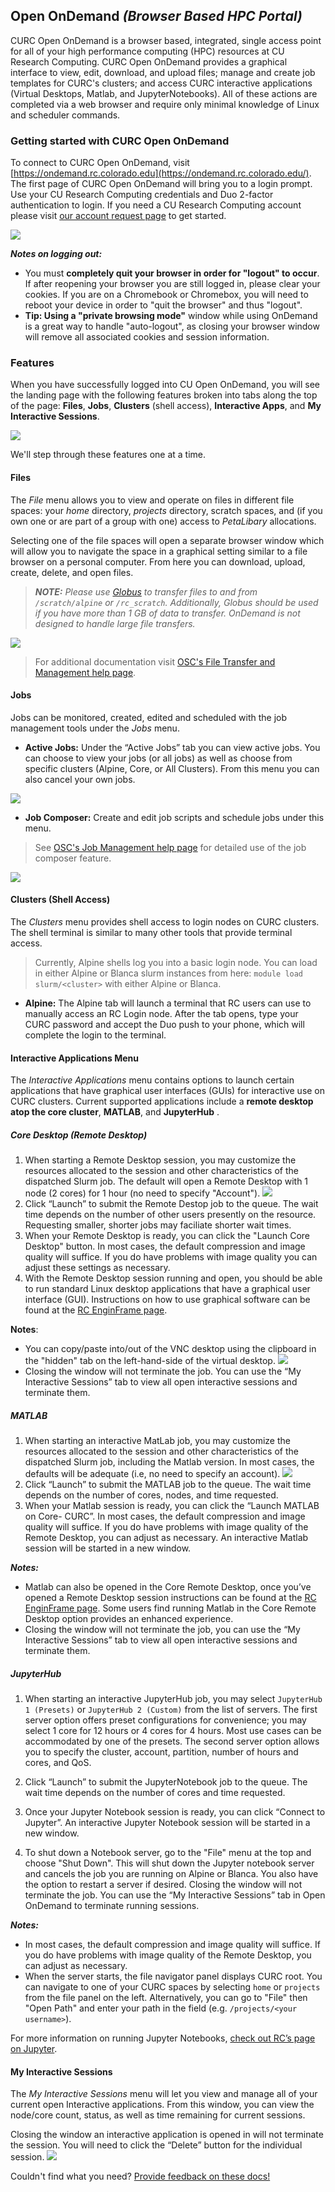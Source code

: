 ## Open OnDemand _(Browser Based HPC Portal)_

CURC Open OnDemand is a browser based, integrated, single access point for all of your high performance computing (HPC) resources at CU Research Computing. CURC Open OnDemand provides a graphical interface to view, edit, download, and upload files; manage and create job templates for CURC's clusters; and access CURC interactive applications (Virtual Desktops, Matlab, and JupyterNotebooks). All of these actions are completed via a web browser and require only minimal knowledge of Linux and scheduler commands.

### Getting started with CURC Open OnDemand
 
To connect to CURC Open OnDemand, visit [https://ondemand.rc.colorado.edu](https://ondemand.rc.colorado.edu/). The first page of CURC Open OnDemand will bring you to a login prompt. Use your CU Research Computing credentials and Duo 2-factor authentication to login. If you need a CU Research Computing account please visit [our account request page](https://curc.readthedocs.io/en/latest/access/logging-in.html) to get started.

![](OnDemand/login_page.png)

_**Notes on logging out:**_ 
* You must **completely quit your browser in order for "logout" to occur**. If after reopening your browser you are still logged in, please clear your cookies. If you are on a Chromebook or Chromebox, you will need to reboot your device in order to "quit the browser" and thus "logout".  
* **Tip: Using a "private browsing mode"** window while using OnDemand is a great way to handle "auto-logout", as closing your browser window will remove all associated cookies and session information. 

### Features

When you have successfully logged into CU Open OnDemand, you will see the landing page with the following features broken into tabs along the top of the page: __Files__, __Jobs__, __Clusters__ (shell access), __Interactive Apps__, and __My Interactive Sessions__.

![](OnDemand/landing_page.png)

We'll step through these features one at a time.

#### Files

The _File_ menu allows you to view and operate on files in different file spaces: your _home_ directory, _projects_ directory, scratch spaces, and (if you own one or are part of a group with one) access to _PetaLibary_ allocations.

Selecting one of the file spaces will open a separate browser window which will allow you to navigate the space in a graphical setting similar to a file browser on a personal computer. From here you can download, upload, create, delete, and open files.

> **_NOTE:_** _Please use 
[Globus](https://curc.readthedocs.io/en/latest/compute/data-transfer.html#globus-transfers) 
to transfer files to and from `/scratch/alpine` or `/rc_scratch`. Additionally, Globus should be used if you have more than 1 GB of data to transfer. OnDemand is not designed to handle large file transfers._

![](OnDemand/home_file.png)

> For additional documentation visit [OSC's File Transfer and Management help page](https://www.osc.edu/resources/online_portals/ondemand/file_transfer_and_management).

#### Jobs 

Jobs can be monitored, created, edited and scheduled with the job management tools under the _Jobs_ menu.

* __Active Jobs:__ Under the “Active Jobs” tab you can view active jobs. You can choose to view your jobs (or all jobs) as well as choose from specific clusters (Alpine, Core, or All Clusters). From this menu you can also cancel your own jobs.

![](OnDemand/active_jobs.png)

* __Job Composer:__ Create and edit job scripts and schedule jobs under this menu.

> See [OSC's Job Management help page](https://www.osc.edu/resources/online_portals/ondemand/job_management) for detailed use of the job composer feature.

![](OnDemand/job_composer.png)

#### Clusters (Shell Access)

The _Clusters_ menu provides shell access to login nodes on CURC clusters. The shell terminal is similar to many other tools that provide terminal access.

> Currently, Alpine shells log you into a basic login node. You can 
load in either Alpine or Blanca slurm instances from here: `module load 
slurm/<cluster>` with either Alpine or Blanca.

* __Alpine:__ The Alpine tab will launch a terminal that RC users can use to manually access an RC Login node. After the tab opens, type your CURC password and accept the Duo push to your phone, which will complete the login to the terminal.

<!-- * __Blanca:__ The Blanca tab will launch a terminal that RC users can use to manually access an RC Login node. After the tab opens, type your CURC password and accept the Duo push to your phone to complete login to the terminal. To load the Blanca Slurm environment, make sure to type “module load slurm/blanca upon login. More information on using the Blanca cluster can be found [in the Blanca documentation](https://curc.readthedocs.io/en/latest/access/blanca.html). -->

#### Interactive Applications Menu

The _Interactive Applications_ menu contains options to launch certain applications that have graphical user interfaces (GUIs) for interactive use on CURC clusters. Current supported applications include a __remote desktop atop the core cluster__, __MATLAB__, and __JupyterHub__ .

##### Core Desktop (Remote Desktop)

1. When starting a Remote Desktop session, you may customize the resources allocated to the session and other characteristics of the dispatched Slurm job. The default will open a Remote Desktop with 1 node (2 cores) for 1 hour (no need to specify "Account").
![](OnDemand/core_launch.png)
2. Click “Launch” to submit the Remote Destop job to the queue. The wait time depends on the number of other users presently on the resource. Requesting smaller, shorter jobs may faciliate shorter wait times. 
3. When your Remote Desktop is ready, you can click the "Launch Core Desktop" button. In most cases, the default compression and image quality will suffice. If you do have problems with image quality you can adjust these settings as necessary. 
4. With the Remote Desktop session running and open, you should be able to run standard Linux desktop applications that have a graphical user interface (GUI). Instructions on how to use graphical software can be found at the [RC EnginFrame page](https://curc.readthedocs.io/en/latest/gateways/enginframe.html#step-3-use-graphical-software).

**Notes**:
* You can copy/paste into/out of the VNC desktop using the clipboard in the "hidden" tab on the left-hand-side of the virtual desktop.
![](OnDemand/copypasta.png)
* Closing the window will not terminate the job. You can use the “My Interactive Sessions” tab to view all open interactive sessions and terminate them.

##### MATLAB

1. When starting an interactive MatLab job, you may customize the resources allocated to the session and other characteristics of the dispatched Slurm job, including the Matlab version. In most cases, the defaults will be adequate (i.e, no need to specify an account).
![](OnDemand/matlab_launch.png)
2. Click “Launch” to submit the MATLAB job to the queue. The wait time depends on the number of cores, nodes, and time requested.
3. When your Matlab session is ready, you can click the “Launch MATLAB on Core- CURC”. In most cases, the default compression and image quality will suffice. If you do have problems with image quality of the Remote Desktop, you can adjust as necessary. An interactive Matlab session will be started in a new window.

**_Notes:_** 
* Matlab can also be opened in the Core Remote Desktop, once you’ve opened a Remote Desktop session instructions can be found at the [RC EnginFrame page](https://curc.readthedocs.io/en/latest/gateways/enginframe.html#step-3-use-graphical-software). Some users find running Matlab in the Core Remote Desktop option provides an enhanced experience.
* Closing the window will not terminate the job, you can use the “My Interactive Sessions” tab to view all open interactive sessions and terminate them.

##### JupyterHub

1. When starting an interactive JupyterHub job, you may select `JupyterHub 1 (Presets)` or `JupyterHub 2 (Custom)` from the list of servers. The first server option offers preset configurations for convenience; you may select 1 core for 12 hours or 4 cores for 4 hours. Most use cases can be accommodated by one of the presets. The second server option allows you to specify the cluster, account, partition, number of hours and cores, and QoS. 

2. Click “Launch” to submit the JupyterNotebook job to the queue. The wait time 
depends on the number of cores and time requested.


3. Once your Jupyter Notebook session is ready, you can click “Connect to Jupyter”. An interactive Jupyter Notebook session will be started in a new window.

4. To shut down a Notebook server, go to the "File" menu at the top and choose "Shut Down". This will shut down the Jupyter notebook server and cancels the job you are running on Alpine or Blanca. You also have the option to restart a server if desired. Closing the window will not terminate the job. You can use the “My Interactive Sessions” tab in Open OnDemand to terminate running sessions.

**_Notes:_** 
* In most cases, the default compression and image quality will suffice. If you do have problems with image quality of the Remote Desktop, you can adjust as necessary. 
* When the server starts, the file navigator panel displays CURC root. You can navigate to one of your CURC spaces by selecting `home` or `projects` from the file panel on the left. Alternatively, you can go to "File" then "Open Path" and enter your path in the field (e.g. `/projects/<your username>`).

For more information on running Jupyter Notebooks, [check out RC’s page on Jupyter](https://curc.readthedocs.io/en/latest/gateways/jupyterhub.html).

#### My Interactive Sessions

The _My Interactive Sessions_ menu will let you view and manage all of your current open Interactive applications. From this window, you can view the node/core count, status, as well as time remaining for current sessions. 

Closing the window an interactive application is opened in will not terminate the session. You will need to click the “Delete” button for the individual session.
![](OnDemand/my_interactive_sessions.png)

Couldn't find what you need? [Provide feedback on these docs!](https://forms.gle/bSQEeFrdvyeQWPtW9)
